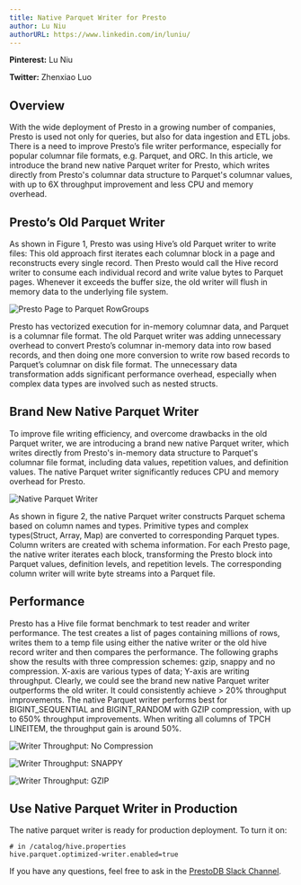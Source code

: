 ```yaml
---
title: Native Parquet Writer for Presto
author: Lu Niu
authorURL: https://www.linkedin.com/in/luniu/
---
```

**Pinterest:** Lu Niu

**Twitter:** Zhenxiao Luo

## Overview
With the wide deployment of Presto in a growing number of companies, Presto is used not only for queries, but also for data ingestion and ETL jobs. There is a need to improve Presto’s file writer performance, especially for popular columnar file formats, e.g. Parquet, and ORC. In this article, we introduce the brand new native Parquet writer for Presto, which writes directly from Presto's columnar data structure to Parquet's columnar values, with up to 6X throughput improvement and less CPU and memory overhead.

<!-- truncate -->

## Presto’s Old Parquet Writer

As shown in Figure 1, Presto was using Hive’s old Parquet writer to write files: 
This old approach first iterates each columnar block in a page and reconstructs every single record.
Then Presto would call the Hive record writer to consume each individual record and write value bytes to Parquet pages.
Whenever it exceeds the buffer size, the old writer will flush in memory data to the underlying file system. 

  
![Presto Page to Parquet RowGroups](/img/blog/2021-05-19-native-parquet-writer/page_to_parquet_rowgroups.png)

  
Presto has vectorized execution for in-memory columnar data, and Parquet is a columnar file format. The old Parquet writer was adding unnecessary overhead to convert Presto’s columnar in-memory data into row based records, and then doing one more conversion to write row based records to Parquet’s columnar on disk file format. The unnecessary data transformation adds significant performance overhead, especially when complex data types are involved such as nested structs.

## Brand New Native Parquet Writer
To improve file writing efficiency, and overcome drawbacks in the old Parquet writer, we are introducing a brand new native Parquet writer, which writes directly from Presto's in-memory data structure to Parquet's columnar file format, including data values, repetition values, and definition values. The native Parquet writer significantly reduces CPU and memory overhead for Presto.

  
![Native Parquet Writer](/img/blog/2021-05-19-native-parquet-writer/writer-arch.png)
  
  
As shown in figure 2, the native Parquet writer constructs Parquet schema based on column names and types. Primitive types and complex types(Struct, Array, Map) are converted to corresponding Parquet types. Column writers are created with schema information. For each Presto page, the native writer iterates each block, transforming the Presto block into Parquet values, definition levels, and repetition levels. The corresponding column writer will write byte streams into a Parquet file.
  
## Performance 
Presto has a Hive file format benchmark to test reader and writer performance. The test creates a list of pages containing millions of rows, writes them to a temp file using either the native writer or the old hive record writer and then compares the performance. The following graphs show the results with three compression schemes: gzip, snappy and no compression. X-axis are various types of data; Y-axis are writing throughput. Clearly, we could see the brand new native Parquet writer outperforms the old writer. It could consistently achieve > 20% throughput improvements. The native Parquet writer performs best for BIGINT_SEQUENTIAL and BIGINT_RANDOM with GZIP compression, with up to 650% throughput improvements. When writing all columns of TPCH LINEITEM, the throughput gain is around 50%.
  
  
![Writer Throughput: No Compression](/img/blog/2021-05-19-native-parquet-writer/no_compression.png)
  
  
![Writer Throughput: SNAPPY](/img/blog/2021-05-19-native-parquet-writer/snappy.png)
  
  
![Writer Throughput: GZIP](/img/blog/2021-05-19-native-parquet-writer/gzip.png)
  
  ## Use Native Parquet Writer in Production

  The native parquet writer is ready for production deployment. To turn it on:
```text
# in /catalog/hive.properties
hive.parquet.optimized-writer.enabled=true
```
If you have any questions, feel free to ask in the [PrestoDB Slack Channel](https://prestodb.slack.com/). 
